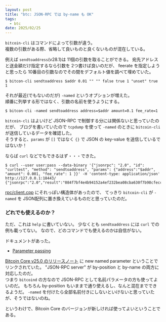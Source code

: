 ```yaml
---
layout: post
title: "btc: JSON-RPC では by-name も OK"
tags:
  - btc
date: 2025/02/25
---
```


`bitcoin-cli` はコマンドによって引数が違う。  
複数の引数がある際、省略して良いものと良くないものが混在している。

例えば `sendtoaddress`(v28.1)は 11個の引数を取ることができる。
宛先アドレスと送金額だけ指定するなら引数を 2つ書けば良いのだが、
feerate を指定しようと思ったら 10番目の引数なのでその間をデフォルト値を調べて埋めていた。

```console
$ bitcon-cli sendtoaddress $addr 0.01 "" "" false true 1 "unset" true 1
```

それが最近(でもないのだが) `-named` というオプションが増えた。  
順番に列挙する形ではなく、引数の名前を使うようにする。

```console
$ bitcon-cli -named sendtoaddress address=$addr amount=0.1 fee_rate=1
```

`bitcoin-cli` はよいけど JSON-RPC で制御する分には関係ないと思っていたのだが、
ブログを書いていたので `tcpdump` を使って `-named` のときに `bitcoin-cli` が送信しているデータを確認した。  
そうすると、`params` が `[]` ではなく `{}` で JSON の key-value を送信しているではないか！

ならば `curl` などでもできるはず・・・できた。

```console
$ curl --user user:pass --data-binary '{"jsonrpc": "2.0", "id": "curltest", "method": "sendtoaddress", "params": {"address":"$addr", "amount": 0.001, "fee_rate": 1 }}' -H 'content-type: application/json' http://127.0.0.1:18443/
{"jsonrpc":"2.0","result":"084f7bf4e4b94152a4ef232bea08cba630f7b98cfecc7ae42cbc69a61ea43721","id":"curltest"}
```

[rpc/client.cpp](https://github.com/bitcoin/bitcoin/blob/e486597f9a57903600656fb5106858941885852f/src/rpc/client.cpp#L19) にそれっぽい構造体があったので、
てっきり `bitcoin-cli` が `-named` を JSON配列に置き換えているものだと思っていたのだ。

### どれでも使えるのか？

ただ、これは `help` に書いていない。
少なくとも `sendtoaddress` には `curl` での例も載ってない。
なので、どのコマンドでも使えるのかは自信がない。  

ドキュメントがあった。

* [Parameter passing](https://github.com/bitcoin/bitcoin/blob/v28.1/doc/JSON-RPC-interface.md#parameter-passing)

[Bitcoin Core v25.0 のリリースノート](https://github.com/bitcoin/bitcoin/blob/master/doc/release-notes/release-notes-25.0.md#updated-rpcs) に new named parameter ということでリンクされていた。
"JSON-RPC server" が by-position と by-name の両方に対応したのだ。  
つまり `bitcoind` の方なので JSON-RPC として名前パラメータの方も使ってよいのだ。
もちろん by-position もいままで通り使えるし、なんと混在までできるようだ。
`-named` を付けたら全部名前付きにしないといけないと思っていたが、そうではないのね。

というわけで、Bitcoin Core のバージョンが新しければ使ってよいということである。
